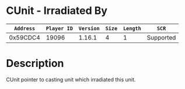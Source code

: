 # CUnit - Irradiated By

| `Address` | `Player ID` | `Version` | `Size` | `Length` | `SCR` |
| ---------- | ----------- | --------- | ------ | -------- | ---- |
| 0x59CDC4 | 19096 | 1.16.1 | 4 | 1 | Supported |

# Description

CUnit pointer to casting unit which irradiated this unit.